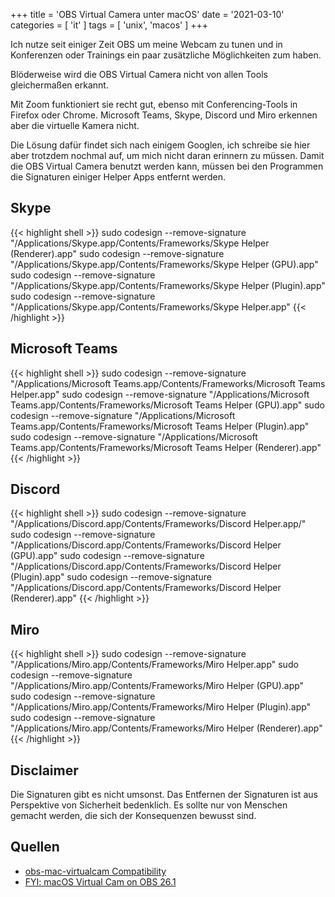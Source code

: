 +++
title = 'OBS Virtual Camera unter macOS'
date = '2021-03-10'
categories = [ 'it' ]
tags = [ 'unix', 'macos' ]
+++

Ich nutze seit einiger Zeit OBS um meine Webcam zu tunen und in Konferenzen oder Trainings ein paar zusätzliche Möglichkeiten zum haben.

Blöderweise wird die OBS Virtual Camera nicht von allen Tools gleichermaßen erkannt.
<!--more-->

Mit Zoom funktioniert sie recht gut, ebenso mit Conferencing-Tools in Firefox oder Chrome.
Microsoft Teams, Skype, Discord und Miro erkennen aber die virtuelle Kamera nicht.

Die Lösung dafür findet sich nach einigem Googlen, ich schreibe sie hier aber trotzdem nochmal auf, um mich nicht daran erinnern zu müssen.
Damit die OBS Virtual Camera benutzt werden kann, müssen bei den  Programmen die Signaturen einiger Helper Apps entfernt werden.

## Skype

{{< highlight shell >}}
sudo codesign --remove-signature "/Applications/Skype.app/Contents/Frameworks/Skype Helper (Renderer).app"
sudo codesign --remove-signature "/Applications/Skype.app/Contents/Frameworks/Skype Helper (GPU).app"
sudo codesign --remove-signature "/Applications/Skype.app/Contents/Frameworks/Skype Helper (Plugin).app"
sudo codesign --remove-signature "/Applications/Skype.app/Contents/Frameworks/Skype Helper.app"
{{< /highlight >}}

## Microsoft Teams

{{< highlight shell >}}
sudo codesign --remove-signature "/Applications/Microsoft Teams.app/Contents/Frameworks/Microsoft Teams Helper.app"
sudo codesign --remove-signature "/Applications/Microsoft Teams.app/Contents/Frameworks/Microsoft Teams Helper (GPU).app"
sudo codesign --remove-signature "/Applications/Microsoft Teams.app/Contents/Frameworks/Microsoft Teams Helper (Plugin).app"
sudo codesign --remove-signature "/Applications/Microsoft Teams.app/Contents/Frameworks/Microsoft Teams Helper (Renderer).app"
{{< /highlight >}}

## Discord

{{< highlight shell >}}
sudo codesign --remove-signature "/Applications/Discord.app/Contents/Frameworks/Discord Helper.app/"
sudo codesign --remove-signature "/Applications/Discord.app/Contents/Frameworks/Discord Helper (GPU).app"
sudo codesign --remove-signature "/Applications/Discord.app/Contents/Frameworks/Discord Helper (Plugin).app"
sudo codesign --remove-signature "/Applications/Discord.app/Contents/Frameworks/Discord Helper (Renderer).app"
{{< /highlight >}}

## Miro

{{< highlight shell >}}
sudo codesign --remove-signature "/Applications/Miro.app/Contents/Frameworks/Miro Helper.app"
sudo codesign --remove-signature "/Applications/Miro.app/Contents/Frameworks/Miro Helper (GPU).app"
sudo codesign --remove-signature "/Applications/Miro.app/Contents/Frameworks/Miro Helper (Plugin).app"
sudo codesign --remove-signature "/Applications/Miro.app/Contents/Frameworks/Miro Helper (Renderer).app"
{{< /highlight >}}

## Disclaimer

Die Signaturen gibt es nicht umsonst.
Das Entfernen der Signaturen ist aus Perspektive von Sicherheit bedenklich.
Es sollte nur von Menschen gemacht werden, die sich der Konsequenzen bewusst sind.

## Quellen

* [obs-mac-virtualcam Compatibility](https://github.com/johnboiles/obs-mac-virtualcam/wiki/Compatibility)
* [FYI: macOS Virtual Cam on OBS 26.1](https://obsproject.com/forum/threads/fyi-macos-virtual-cam-on-obs-26-1.135468/page-2)

